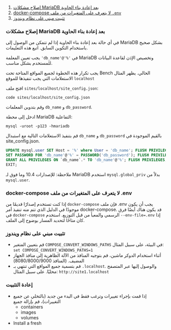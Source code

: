 1. [إصلاح مشكلات MariaDB بعد إعادة بناء الحاوية](#إصلاح-مشكلات-mariadb-بعد-إعادة-بناء-الحاوية)
1. [docker-compose لا يتعرف على المتغيرات من ملف `.env`](#docker-compose-لا-يتعرف-على-المتغيرات-من-ملف-env)
1. [تثبيت مبني على نظام ويندوز](#تثبيت-مبني-على-نظام-ويندوز)

### إصلاح مشكلات MariaDB بعد إعادة بناء الحاوية

في أي حالة بعد إعادة بناء الحاوية إذا لم تتمكن من الوصول إلى MariaDB بشكل صحيح باستخدام التكوين السابق. اتبع هذه التعليمات.

يجب تعيين المعلمة `'db_name'@'%'` في MariaDB وتخصيص الإذن لقاعدة البيانات للمستخدم بشكل مناسب.

يجب تكرار هذه الخطوة لجميع المواقع المتاحة تحت Bench الحالي.
يظهر المثال الاستعلامات التي يجب تنفيذها للموقع `localhost`

افتح ملف `sites/localhost/site_config.json`:

```shell
code sites/localhost/site_config.json
```

وقم بتدوين المعلمات `db_name` و `db_password`.

ادخل إلى محطة MariaDB التفاعلية:

```shell
mysql -uroot -p123 -hmariadb
```

قم بتنفيذ الاستعلامات التالية مع استبدال `db_name` و `db_password` بالقيم الموجودة في site_config.json.

```sql
UPDATE mysql.user SET Host = '%' where User = 'db_name'; FLUSH PRIVILEGES;
SET PASSWORD FOR 'db_name'@'%' = PASSWORD('db_password'); FLUSH PRIVILEGES;
GRANT ALL PRIVILEGES ON `db_name`.* TO 'db_name'@'%'; FLUSH PRIVILEGES;
EXIT;
```

ملاحظة: للإصدارات 10.4 وما فوق لـ MariaDB استخدم `mysql.global_priv` بدلاً من `mysql.user`.

### docker-compose لا يتعرف على المتغيرات من ملف .env

إذا كنت تستخدم إصدارًا قديمًا من `docker-compose` فإن ملف .env يجب أن يكون موجودًا في الدليل الذي تتم منه تنفيذ أمر docker-compose. قد يكون هناك أيضًا فرق في `docker-compose` الرسمي والمعبأ من قبل التوزيع. استخدم `--env-file=.env` إذا كان متاحًا لتحديد المسار بوضوح إلى الملف.

### تثبيت مبني على نظام ويندوز

- قم بتعيين المتغير `COMPOSE_CONVERT_WINDOWS_PATHS` في البيئة، على سبيل المثال: `set COMPOSE_CONVERT_WINDOWS_PATHS=1`
- أثناء استخدام الدوكر ماشين، قم بتوجيه المنافذ من الآلة الظاهرية إلى منافذ الجهاز المضيف. (المنافذ 8080/8000/9000)
- قم بتسمية جميع المواقع التي تنتهي بـ `.localhost`. والوصول إليها عبر المتصفح محليًا. على سبيل المثال: `http://site1.localhost`

### إعادة التثبيت

- إذا قمت بإجراء تغييرات وترغب فقط في البدء من جديد (بالتخلي عن جميع التغييرات)، قم بإزالة جميع
  - containers
  - images
  - volumes
- Install a fresh
